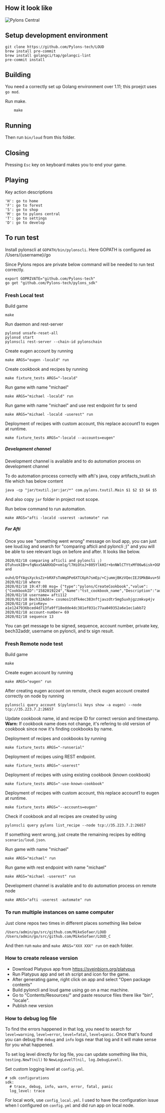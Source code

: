 ## How it look like

![Pylons Central](https://github.com/Pylons-tech/LOUD/blob/master/screenshots/pylons_central.png)

## Setup development environment

```
git clone https://github.com/Pylons-tech/LOUD
brew install pre-commit
brew install golangci/tap/golangci-lint
pre-commit install
```

## Building

You need a correctly set up Golang environment over 1.11; this proejct uses `go mod`.

Run make.
```
    make
```
## Running

Then run `bin/loud` from this folder.

## Closing

Pressing `Esc` key on keyboard makes you to end your game.

## Playing

Key action descriptions

```
'H': go to home
'F': go to forest
'S': go to shop
'M': go to pylons central
'T': go to settings
'D': go to develop
```

## To run test

Install pylonscli at `GOPATH/bin/pylonscli`.
Here GOPATH is configured as /Users/{username}/go

Since Pylons repos are private below command will be needed to run test correctly.  

```
export GOPRIVATE="github.com/Pylons-tech"
go get "github.com/Pylons-tech/pylons_sdk"
```

### Fresh Local test
Build game
```
make
```
Run daemon and rest-server
```
pylonsd unsafe-reset-all
pylonsd start
pylonscli rest-server --chain-id pylonschain
```
Create eugen account by running
```
make ARGS="eugen -locald" run
```
Create cookbook and recipes by running
```
make fixture_tests ARGS="-locald"
```
Run game with name "michael"
```
make ARGS="michael -locald" run
```
Run game with name "michael" and use rest endpoint for tx send
```
make ARGS="michael -locald -userest" run
```
Deployment of recipes with custom account, this replace account1 to eugen at runtime.
```
make fixture_tests ARGS="-locald --accounts=eugen"
```
##### Development channel

Development channel is available and to do automation process on development channel

To do automation process correctly with afti's java, copy artifacts_txutil.sh file which has below content
```
java -cp "jar/txutil.jar:jar/*" com.pylons.txutil.Main $1 $2 $3 $4 $5
```
And also copy `jar` folder in project root scope.

Run below command to run automation.
```
make ARGS="afti -locald -userest -automate" run
```
##### For Afti

Once you see "something went wrong" message on loud app, you can just see loud.log and search for "comparing afticli and pyloncli ;)" and you will be able to see relevant logs on before and after.
It looks like below.

```
2020/02/18 comparing afticli and pyloncli ;) OTuhvokIB+vfqNxx5AAHXbD+xmlq/l7HiOtoJ+805YlkHIr+bnNWlCTYtxMf06w6isk+OGMgLL9MjIx64EVprA== 
and
 ouhd/DfYAgsXycksZz+bRXFsToWqOPe6XTC6ph7smEp/+CjummjBKzVQecIEJSMkBAvu+5kbmroMXqw51Qb73w==
2020/02/18 where
2020/02/18 19:47:08 msg= {"type":"pylons/CreateCookbook","value":{"CookbookID":"1582019224","Name":"tst_cookbook_name","Description":"addghjkllsdfdggdgjkkk","Version":"1.0.0","Developer":"asdfasdfasdf","SupportEmail":"a@example.com","Level":"0","Sender":"cosmos1tdfk4ec383nftjavzdtr5mg5uxhjgzzmkvp4jv","CostPerBlock":"5"}}
2020/02/18 username= afti112
2020/02/18 Bech32Addr= cosmos1tdfk4ec383nftjavzdtr5mg5uxhjgzzmkvp4jv
2020/02/18 privKey= a1e1247936bced4d713fa9ff18edde4dc381ef031c77aa049352a6e1ec1abb72
2020/02/18 account-number= 69
2020/02/18 sequence 13
```
You can get message to be signed, sequence, account number, private key, bech32addr, username on pyloncli, and tx sign result.

### Fresh Remote node test
Build game
```
make
```

Create eugen account by running
```
make ARGS="eugen" run
```

After creating eugen account on remote, check eugen account created correctly on node by running
```
pylonscli query account $(pylonscli keys show -a eugen) --node tcp://35.223.7.2:26657
```
Update cookbook name, id and recipe ID for correct version and timestamp.
**Warn:** If cookbook name does not change, it's refering to old version of cookbook since now it's finding cookbooks by name.

Deployment of recipes and cookbooks by running
```
make fixture_tests ARGS="-runserial"
```
Deployment of recipes using REST endpoint.
```
make fixture_tests ARGS="-userest"
```
Deployment of recipes with using existing cookbook (known cookbook)
```
make fixture_tests ARGS="-use-known-cookbook"
```
Deployment of recipes with custom account, this replace account1 to eugen at runtime.
```
make fixture_tests ARGS="--accounts=eugen"
```

Check if cookbook and all recipes are created by using
```
pylonscli query pylons list_recipe --node tcp://35.223.7.2:26657
```

If something went wrong, just create the remaining recipes by editing `scenario/loud.json`.

Run game with name "michael"
```
make ARGS="michael" run
```

Run game with rest endpoint with name "michael"
```
make ARGS="michael -userest" run
```

Development channel is available and to do automation process on remote node
```
make ARGS="afti -userest -automate" run
```

### To run multiple instances on same computer

Just clone repos two times in different places something like below
```
/Users/admin/go/src/github.com/MikeSofaer/LOUD
/Users/admin/go/src/github.com/MikeSofaer/LOUD_C
```

And then run `make` and `make ARGS="XXX XXX" run` on each folder.

### How to create release version

- Download Platypus app from https://sveinbjorn.org/platypus 
- Run Platypus app and set sh script and icon for the game.
- After generating game, right click on app and select "Open package contents"
- Build pyloncli and loud game using go on a mac machine.
- Go to "Contents/Resources/" and paste resource files there like "bin", "locale".
- Publish new version

### How to debug log file

To find the errors happened in that log, you need to search for `level=warning`, `level=error`, `level=fatal`, `level=panic`.
Once that's found you can debug the `debug` and `info` logs near that log and it will make sense for you what happened.

To set log level directly for log file, you can update something like this, `testing.NewT(nil)` to `NewLogLevelT(nil, log.DebugLevel)`.

Set custom logging level at `config.yml`.
```
# sdk configurations
sdk:
  # trace, debug, info, warn, error, fatal, panic
  log_level: trace
```
For local work, use `config_local.yml`. I used to have the configuration issue when I configured on `config.yml` and did run app on local node.